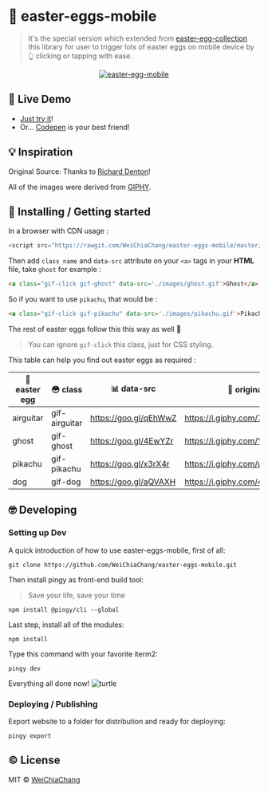 # 📱 easter-eggs-mobile

> It's the special version which extended from [easter-egg-collection](https://github.com/WeiChiaChang/easter-egg-collection) this library for user to trigger lots of easter eggs on mobile device by 👆 clicking or tapping with ease.

<p align="center">
  <a target="_blank" href="https://github.com/WeiChiaChang/easter-eggs-mobile">
    <img alt="easter-egg-mobile" src="https://i.imgur.com/HE3hzAO.gif">
  </a>
</p>

## 🤘 Live Demo

- [Just try it](https://git.io/v5PQC)!
- Or... [Codepen](https://codepen.io/WeiChiaChang/pen/BwByxN?editors=1100) is your best friend!

## 💡 Inspiration

Original Source: Thanks to [Richard Denton](https://codepen.io/isdampe/pen/OXYZZO)!

All of the images were derived from [GIPHY](https://giphy.com/).

## 🎉 Installing / Getting started

In a browser with CDN usage :

```javascript
<script src="https://rawgit.com/WeiChiaChang/easter-eggs-mobile/master/scripts/easter-egg-mobile.js"></script>
```

Then add `class name` and `data-src` attribute on your `<a>` tags in your <b>HTML</b> file, take `ghost` for example :

```html
<a class="gif-click gif-ghost" data-src='./images/ghost.gif'>Ghost</a>
```

 So if you want to use `pikachu`, that would be :
 ```html
 <a class="gif-click gif-pikachu" data-src='./images/pikachu.gif'>Pikachu</a>
 ```

 The rest of easter eggs follow this this way as well 🎉 

> You can ignore `gif-click` this class, just for CSS styling.

This table can help you find out easter eggs as required : 

🐰 easter egg | 😳 class | 📊 data-src | 💯 original source | 🔊 sound
---------- | ----- | -------- | --------------- | ------------------
airguitar  | gif-airguitar | https://goo.gl/qEhWwZ | https://i.giphy.com/7yfb0x166Coms.gif | 🔕
ghost | gif-ghost | https://goo.gl/4EwYZr | https://i.giphy.com/YoypIsUmXXI52.gif | 🔕
pikachu | gif-pikachu | https://goo.gl/x3rX4r | https://i.giphy.com/uXnif9JVu6VnW.gif | 🔔
dog | gif-dog | https://goo.gl/aQVAXH | https://i.giphy.com/4wLJ8aC0V68x2.gif | 🔕

## 🤓 Developing

### Setting up Dev

A quick introduction of how to use easter-eggs-mobile, first of all:

```shell
git clone https://github.com/WeiChiaChang/easter-eggs-mobile.git
```

Then install pingy as front-end build tool:

> Save your life, save your time

```shell
npm install @pingy/cli --global
```

Last step, install all of the modules:

```shell
npm install
```

Type this command with your favorite iterm2:

```shell
pingy dev
```

Everything all done now! ![turtle](http://i.imgur.com/879dfXS.gif)


### Deploying / Publishing
Export website to a folder for distribution and ready for deploying:

```shell
pingy export
```

## ©️ License

MIT © [WeiChiaChang](https://github.com/WeiChiaChang/)
